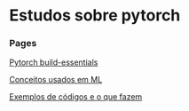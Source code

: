 # Estudos sobre pytorch

### Pages

[Pytorch build-essentials](Pytorch%20build-essentials%20fe58ffe0dbf64e9fa019592f0fb09db9.md)

[Conceitos usados em ML](Conceitos%20usados%20em%20ML%20df84ab3eb960457f9467a8802b65671e.md)

[Exemplos de códigos e o que fazem](Exemplos%20de%20co%CC%81digos%20e%20o%20que%20fazem%201b28cee1c6a580ee9841d463d691c130.md)